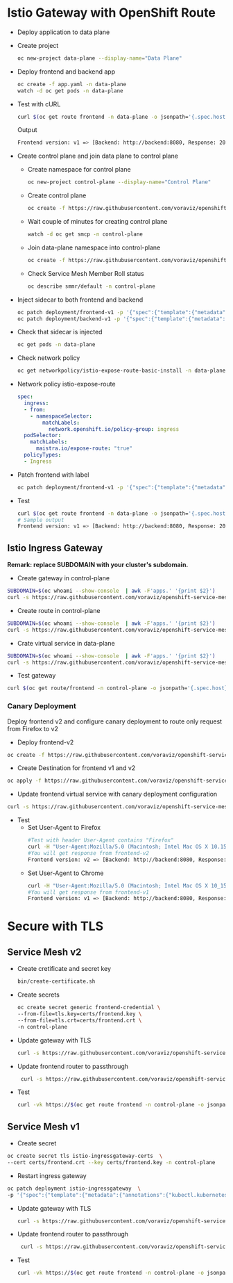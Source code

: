 # Istio Gateway with OpenShift Route
- Deploy application to data plane
- Create project
  ```bash
  oc new-project data-plane --display-name="Data Plane"
  ```
- Deploy frontend and backend app
  ```bash
  oc create -f app.yaml -n data-plane
  watch -d oc get pods -n data-plane
  ```
- Test with cURL
  ```bash
  curl $(oc get route frontend -n data-plane -o jsonpath='{.spec.host}')
  ```
  Output
  ```bash
  Frontend version: v1 => [Backend: http://backend:8080, Response: 200, Body: Backend version:v1, Response:200, Host:backend-v1-6b4dd76bbc-bd4jx, Status:200, Message: Hello, Quarkus]
  ```

- Create control plane and join data plane to control plane
  - Create namespace for control plane
    ```bash
    oc new-project control-plane --display-name="Control Plane"
    ```
  - Create control plane
    ```bash
    oc create -f https://raw.githubusercontent.com/voraviz/openshift-service-mesh-istio-gateway/main/smcp.yaml -n control-plane
    ```
  - Wait couple of minutes for creating control plane
    ```bash
    watch -d oc get smcp -n control-plane
    ```
  - Join data-plane namespace into control-plane
    ```bash
    oc create -f https://raw.githubusercontent.com/voraviz/openshift-service-mesh-istio-gateway/main/member-roll.yaml -n control-plane
    ```
  - Check Service Mesh Member Roll status
    ```bash
    oc describe smmr/default -n control-plane
    ```
- Inject sidecar to both frontend and backend
  ```bash
  oc patch deployment/frontend-v1 -p '{"spec":{"template":{"metadata":{"annotations":{"sidecar.istio.io/inject":"true"}}}}}' -n data-plane
  oc patch deployment/backend-v1 -p '{"spec":{"template":{"metadata":{"annotations":{"sidecar.istio.io/inject":"true"}}}}}' -n data-plane
  ```
- Check that sidecar is injected
  ```bash
  oc get pods -n data-plane
  ```
- Check network policy
  ```bash
  oc get networkpolicy/istio-expose-route-basic-install -n data-plane -o yaml
  ```
- Network policy istio-expose-route
  ```yaml
  spec:
    ingress:
    - from:
      - namespaceSelector:
          matchLabels:
            network.openshift.io/policy-group: ingress
    podSelector:
      matchLabels:
        maistra.io/expose-route: "true"
    policyTypes:
    - Ingress
  ```
- Patch frontend with label
  ```bash
  oc patch deployment/frontend-v1 -p '{"spec":{"template":{"metadata":{"labels":{"maistra.io/expose-route":"true"}}}}}' -n data-plane
  ```
- Test
  ```bash
  curl $(oc get route frontend -n data-plane -o jsonpath='{.spec.host}')
  # Sample output
  Frontend version: v1 => [Backend: http://backend:8080, Response: 200, Body: Backend version:v1, Response:200, Host:backend-v1-5c45fb5d76-gg8sc, Status:200, Message: Hello, Quarkus]
  ```
## Istio Ingress Gateway

**Remark: replace SUBDOMAIN with your cluster's subdomain.**

- Create gateway in control-plane
```bash
SUBDOMAIN=$(oc whoami --show-console  | awk -F'apps.' '{print $2}')
curl -s https://raw.githubusercontent.com/voraviz/openshift-service-mesh-istio-gateway/main/wildcard-gateway.yaml  | sed 's/SUBDOMAIN/'$SUBDOMAIN'/' | oc create -n control-plane -f -
```
<!-- oc create -f https://raw.githubusercontent.com/voraviz/openshift-service-mesh-istio-gateway/main/wildcard-gateway.yaml -n control-plane -->

- Create route in control-plane
```bash
SUBDOMAIN=$(oc whoami --show-console  | awk -F'apps.' '{print $2}')
curl -s https://raw.githubusercontent.com/voraviz/openshift-service-mesh-istio-gateway/main/frontend-route-istio.yaml | sed 's/SUBDOMAIN/'$SUBDOMAIN'/' | oc create -n control-plane -f -
```
- Crate virtual service in data-plane
```bash
SUBDOMAIN=$(oc whoami --show-console  | awk -F'apps.' '{print $2}')
curl -s https://raw.githubusercontent.com/voraviz/openshift-service-mesh-istio-gateway/main/frontend-virtual-service.yaml | sed 's/SUBDOMAIN/'$SUBDOMAIN'/' | oc create -n data-plane -f -
```
- Test gateway
```bash
curl $(oc get route/frontend -n control-plane -o jsonpath='{.spec.host}')
```
### Canary Deployment
Deploy frontend v2 and configure canary deployment to route only request from Firefox to v2
- Deploy frontend-v2
```bash
oc create -f https://raw.githubusercontent.com/voraviz/openshift-service-mesh-istio-gateway/main/frontend-v2-deployment.yaml -n data-plane
```
- Create Destination for frontend v1 and v2
```bash
oc apply -f https://raw.githubusercontent.com/voraviz/openshift-service-mesh-istio-gateway/main/frontend-destination-rule.yaml -n data-plane
```
- Update frontend virtual service with canary deployment configuration
```bash
curl -s https://raw.githubusercontent.com/voraviz/openshift-service-mesh-istio-gateway/main/frontend-virtual-service-canary.yaml |sed 's/SUBDOMAIN/'$SUBDOMAIN'/'|oc apply -n data-plane -f -
```
- Test
  - Set User-Agent to Firefox
    ```bash
    #Test with header User-Agent contains "Firefox"
    curl -H "User-Agent:Mozilla/5.0 (Macintosh; Intel Mac OS X 10.15; rv:78.0) Gecko/20100101 Firefox/78.0" $(oc get route frontend -n control-plane -o jsonpath='{.spec.host}')
    #You will get response from frontend-v2
    Frontend version: v2 => [Backend: http://backend:8080, Response: 200, Body: Backend version:v1, Response:200, Host:backend-v1-5c45fb5d76-gg8sc, Status:200, Message: Hello, Quarkus]
    ```
  - Set User-Agent to Chrome
    ```bash
    curl -H "User-Agent:Mozilla/5.0 (Macintosh; Intel Mac OS X 10_15_7) AppleWebKit/537.36 (KHTML, like Gecko) Chrome/79.0.3945.130 Safari/537.36 Edg/79.0.309.71" $(oc get route frontend -n control-plane -o jsonpath='{.spec.host}')
    #You will get response from frontend-v1
    Frontend version: v1 => [Backend: http://backend:8080, Response: 200, Body: Backend version:v1, Response:200, Host:backend-v1-5c45fb5d76-gg8sc, Status:200, Message: Hello, Quarkus]
    ```
# Secure with TLS
## Service Mesh v2
- Create cretificate and secret key
  ```bash
  bin/create-certificate.sh
  ```
- Create secrets
  ```bash
  oc create secret generic frontend-credential \
  --from-file=tls.key=certs/frontend.key \
  --from-file=tls.crt=certs/frontend.crt \
  -n control-plane
  ```
- Update gateway with TLS
  ```bash
  curl -s https://raw.githubusercontent.com/voraviz/openshift-service-mesh-istio-gateway/main/wildcard-gateway-tls.yaml|sed 's/SUBDOMAIN/'$SUBDOMAIN'/' | oc apply -n control-plane -f -
  ```
- Update frontend router to passthrough
  ```bash
   curl -s https://raw.githubusercontent.com/voraviz/openshift-service-mesh-istio-gateway/main/frontend-route-istio-passthrough.yaml |sed 's/SUBDOMAIN/'$SUBDOMAIN'/' | oc apply -n control-plane -f -
  ```
- Test
  ```bash
  curl -vk https://$(oc get route frontend -n control-plane -o jsonpath='{.spec.host}')
  ```
## Service Mesh v1
- Create secret
```bash
oc create secret tls istio-ingressgateway-certs  \
--cert certs/frontend.crt --key certs/frontend.key -n control-plane
```
- Restart ingress gateway
```bash
oc patch deployment istio-ingressgateway  \
-p '{"spec":{"template":{"metadata":{"annotations":{"kubectl.kubernetes.io/restartedAt": "'`date +%FT%T%z`'"}}}}}' -n control-plane
```
- Update gateway with TLS
  ```bash
  curl -s https://raw.githubusercontent.com/voraviz/openshift-service-mesh-istio-gateway/main/wildcard-gateway-tls-v1.yaml|sed 's/SUBDOMAIN/'$SUBDOMAIN'/' | oc apply -n control-plane -f -
  ```
- Update frontend router to passthrough
  ```bash
   curl -s https://raw.githubusercontent.com/voraviz/openshift-service-mesh-istio-gateway/main/frontend-route-istio-passthrough.yaml |sed 's/SUBDOMAIN/'$SUBDOMAIN'/' | oc apply -n control-plane -f -
  ```
- Test
  ```bash
  curl -vk https://$(oc get route frontend -n control-plane -o jsonpath='{.spec.host}')
  ```